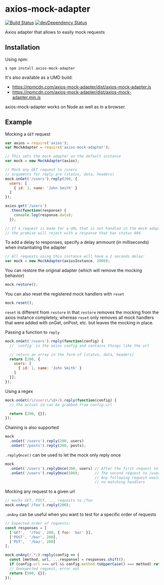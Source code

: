 # axios-mock-adapter

[![Build Status](https://travis-ci.org/ctimmerm/axios-mock-adapter.svg?branch=master)](https://travis-ci.org/ctimmerm/axios-mock-adapter)
[![devDependency Status](https://david-dm.org/ctimmerm/axios-mock-adapter/dev-status.svg)](https://david-dm.org/ctimmerm/axios-mock-adapter#info=devDependencies)

Axios adapter that allows to easily mock requests

## Installation

Using npm:

`$ npm install axios-mock-adapter`

It's also available as a UMD build:

* https://npmcdn.com/axios-mock-adapter/dist/axios-mock-adapter.js
* https://npmcdn.com/axios-mock-adapter/dist/axios-mock-adapter.min.js

axios-mock-adapter works on Node as well as in a browser.

## Example

Mocking a `GET` request

```js
var axios = require('axios');
var MockAdapter = require('axios-mock-adapter');

// This sets the mock adapter on the default instance
var mock = new MockAdapter(axios);

// Mock any GET request to /users
// arguments for reply are (status, data, headers)
mock.onGet('/users').reply(200, {
  users: [
    { id: 1, name: 'John Smith' }
  ]
});

axios.get('/users')
  .then(function(response) {
    console.log(response.data);
  });

// If a request is made for a URL that is not handled in the mock adapter,
// the promise will reject with a response that has status 404.
```

To add a delay to responses, specify a delay ammount (in milliseconds) when instantiating the adapter

```js
// All requests using this instance will have a 2 seconds delay:
var mock = new MockAdapter(axiosInstance, 2000);
```

You can restore the original adapter (which will remove the mocking behavior)

```js
mock.restore();
```

You can also reset the registered mock handlers with `reset`

```js
mock.reset();
```

`reset` is different from `restore` in that `restore` removes the mocking from the axios instance completely,
whereas `reset` only removes all mock handlers that were added with onGet, onPost, etc. but leaves the mocking in place.

Passing a function to `reply`

```js
mock.onGet('/users').reply(function(config) {
  // `config` is the axios config and contains things like the url

  // return an array in the form of [status, data, headers]
  return [200, {
    users: [
      { id: 1, name: 'John Smith' }
    ]
  }];
});
```

Using a regex

```js
mock.onGet(/\/users\/\d+/).reply(function(config) {
  // the actual id can be grabbed from config.url

  return [200, {}];
});
```

Chaining is also supported

```js
mock
  .onGet('/users').reply(200, users)
  .onGet('/posts').reply(200, posts);
```

`.replyOnce()` can be used to let the mock only reply once

```js
mock
  .onGet('/users').replyOnce(200, users) // After the first request to /users, this handler is removed
  .onGet('/users').replyOnce(500);       // The second request to /users will have status code 500
                                         // Any following request would return a 404 since there are
                                         // no matching handlers
```

Mocking any request to a given url

```js
// mocks GET, POST, ... requests to /foo
mock.onAny('/foo').reply(200);
```

`.onAny` can be useful when you want to test for a specific order of requests

```js
// Expected order of requests:
const responses = [
  ['GET',  '/foo', 200, { foo: 'bar' }],
  ['POST', '/bar', 200],
  ['PUT',  '/baz', 200]
];

mock.onAny(/.*/).reply(config => {
  const [method, url, ...response] = responses.shift();
  if (config.url === url && config.method.toUpperCase() === method) return response;
  // Unexpected request, error out
  return [500, {}];
});
```
